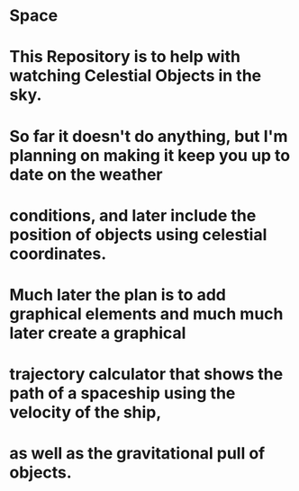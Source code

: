 # Space
# This Repository is to help with watching Celestial Objects in the sky.
# So far it doesn't do anything, but I'm planning on making it keep you up to date on the weather
# conditions, and later include the position of objects using celestial coordinates.
# Much later the plan is to add graphical elements and much much later create a graphical
# trajectory calculator that shows the path of a spaceship using the velocity of the ship,
# as well as the gravitational pull of objects.
